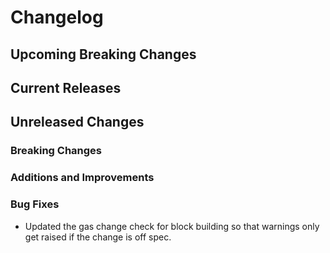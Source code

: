 # Changelog

## Upcoming Breaking Changes

## Current Releases

## Unreleased Changes

### Breaking Changes

### Additions and Improvements

### Bug Fixes
- Updated the gas change check for block building so that warnings only get raised if the change is off spec.

